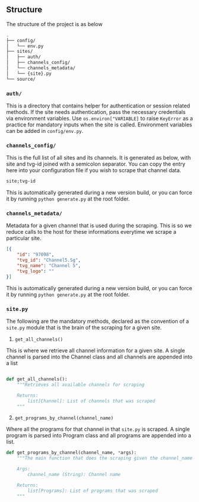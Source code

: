 ## Structure
The structure of the project is as below
```sh
.
├── config/
│   └── env.py 
├── sites/
│   ├── auth/
│   ├── channels_config/
│   └── channels_metadata/
│   └── {site}.py
└── source/
```

### `auth/`

This is a directory that contains helper for authentication or session related methods. If the site needs authentication, pass the necessary credentials via environment variables. Use `os.environ["VARIABLE]` to raise `KeyError` as a practice for mandatory inputs when the site is called. Environment variables can be added in `config/env.py`.

### `channels_config/`

This is the full list of all sites and its channels. It is generated as below, with site and tvg-id joined with a semicolon separator. You can copy the entry here into your configuration file if you wish to scrape that channel data.
```txt
site;tvg-id
```
This is automatically generated during a new version build, or you can force it by running `python generate.py` at the root folder.


### `channels_metadata/`

Metadata for a given channel that is used during the scraping. This is so we reduce calls to the host for these informations everytime we scrape a particular site.
```json
[{
    "id": "97098",
    "tvg_id": "Channel5.Sg",
    "tvg_name": "Channel 5",
    "tvg_logo": ""
}]
```
This is automatically generated during a new version build, or you can force it by running `python generate.py` at the root folder.


### `site.py`

The following are the mandatory methods, declared as the convention of a `site.py` module that is the brain of the scraping for a given site.

1. `get_all_channels()`

This is where we retrieve all channel information for a given site. A single channel is parsed into the Channel class and all channels are appended into a list
```py

def get_all_channels():
    """Retrieves all available channels for scraping

    Returns:
        list[Channel]: List of channels that was scraped
    """
```

2. `get_programs_by_channel(channel_name)`

Where all the programs for that channel in that `site.py` is scraped. A single program is parsed into Program class and all programs are appended into a list.
```py
def get_programs_by_channel(channel_name, *args):
    """The main function that does the scraping given the channel_name

    Args:
        channel_name (String): Channel name

    Returns:
        list[Programs]: List of programs that was scraped
    """
```